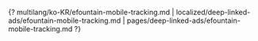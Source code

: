 {? multilang/ko-KR/efountain-mobile-tracking.md | localized/deep-linked-ads/efountain-mobile-tracking.md | pages/deep-linked-ads/efountain-mobile-tracking.md ?}
